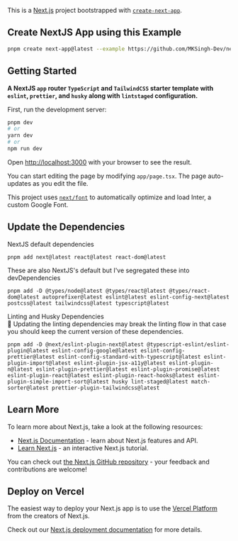 This is a [Next.js](https://nextjs.org/) project bootstrapped with [`create-next-app`](https://github.com/vercel/next.js/tree/canary/packages/create-next-app).

## Create NextJS App using this Example

```bash
pnpm create next-app@latest --example https://github.com/MKSingh-Dev/nextjs-starter-with-lint
```

## Getting Started

**A NextJS `app` router `TypeScript` and `TailwindCSS` starter template with `eslint`, `prettier`, and `husky` along with `lintstaged` configuration.**

First, run the development server:

```bash
pnpm dev
# or
yarn dev
# or
npm run dev
```

Open [http://localhost:3000](http://localhost:3000) with your browser to see the result.

You can start editing the page by modifying `app/page.tsx`. The page auto-updates as you edit the file.

This project uses [`next/font`](https://nextjs.org/docs/basic-features/font-optimization) to automatically optimize and load Inter, a custom Google Font.

## Update the Dependencies

NextJS default dependencies

```shell
pnpm add next@latest react@latest react-dom@latest
```

These are also NextJS's default but I've segregated these into devDependencies

```shell
pnpm add -D @types/node@latest @types/react@latest @types/react-dom@latest autoprefixer@latest eslint@latest eslint-config-next@latest postcss@latest tailwindcss@latest typescript@latest
```

Linting and Husky Dependencies<br/>
📝 Updating the linting dependencies may break the linting flow in that case you should keep the current version of these dependencies.

```shell
pnpm add -D @next/eslint-plugin-next@latest @typescript-eslint/eslint-plugin@latest eslint-config-google@latest eslint-config-prettier@latest eslint-config-standard-with-typescript@latest eslint-plugin-import@latest eslint-plugin-jsx-a11y@latest eslint-plugin-n@latest eslint-plugin-prettier@latest eslint-plugin-promise@latest eslint-plugin-react@latest eslint-plugin-react-hooks@latest eslint-plugin-simple-import-sort@latest husky lint-staged@latest match-sorter@latest prettier-plugin-tailwindcss@latest
```

## Learn More

To learn more about Next.js, take a look at the following resources:

-   [Next.js Documentation](https://nextjs.org/docs) - learn about Next.js features and API.
-   [Learn Next.js](https://nextjs.org/learn) - an interactive Next.js tutorial.

You can check out [the Next.js GitHub repository](https://github.com/vercel/next.js/) - your feedback and contributions are welcome!

## Deploy on Vercel

The easiest way to deploy your Next.js app is to use the [Vercel Platform](https://vercel.com/new?utm_medium=default-template&filter=next.js&utm_source=create-next-app&utm_campaign=create-next-app-readme) from the creators of Next.js.

Check out our [Next.js deployment documentation](https://nextjs.org/docs/deployment) for more details.
